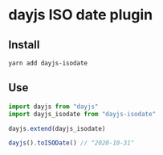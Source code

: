 # dayjs ISO date plugin

## Install

```
yarn add dayjs-isodate
```

## Use

```ts
import dayjs from "dayjs"
import dayjs_isodate from "dayjs-isodate"

dayjs.extend(dayjs_isodate)

dayjs().toISODate() // "2020-10-31"
```
